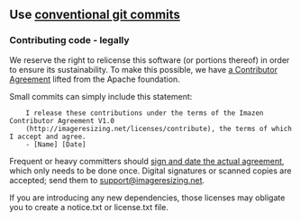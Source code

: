 
## Use [conventional git commits](https://github.com/angular/angular.js/blob/master/CONTRIBUTING.md)



### Contributing code - legally

We reserve the right to relicense this software (or portions thereof) in order to ensure its sustainability. To make this possible, we have [a Contributor Agreement](http://imageresizing.net/licenses/contribute) lifted from the Apache foundation.

Small commits can simply include this statement: 

        I release these contributions under the terms of the Imazen Contributor Agreement V1.0 
        (http://imageresizing.net/licenses/contribute), the terms of which I accept and agree.
        - [Name] [Date]

Frequent or heavy committers should [sign and date the actual agreement](http://imageresizing.net/licenses/contribute), which only needs to be done once. Digital signatures or scanned copies are accepted; send them to support@imageresizing.net. 

If you are introducing any new dependencies, those licenses may obligate you to create a notice.txt or license.txt file.
